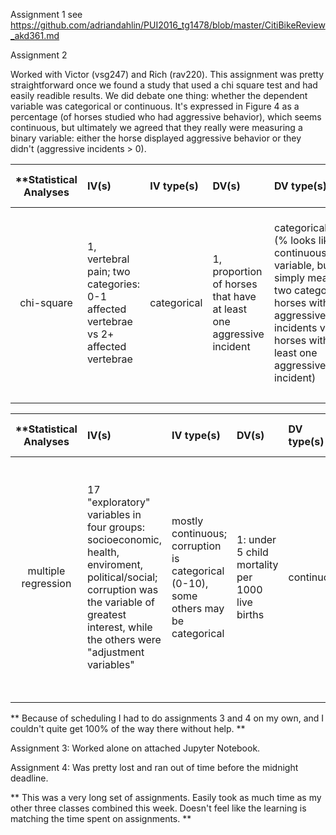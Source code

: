 Assignment 1
see https://github.com/adriandahlin/PUI2016_tg1478/blob/master/CitiBikeReview_akd361.md

Assignment 2

Worked with Victor (vsg247) and Rich (rav220). This assignment was pretty straightforward once we found a study that used a chi square test and had easily readible results. We did debate one thing: whether the dependent variable was categorical or continuous. It's expressed in Figure 4 as a percentage (of horses studied who had aggressive behavior), which seems continuous, but ultimately we agreed that they really were measuring a binary variable: either the horse displayed aggressive behavior or they didn't (aggressive incidents > 0).

| **Statistical Analyses	|  IV(s)  |  IV type(s) |  DV(s)  |  DV type(s)  |  Control Var | Control Var type  | Question to be answered | _H0_ | alpha | link to paper **| 
|:----------:|:----------|:------------|:-------------|:-------------|:------------|:------------- |:------------------|:----:|:-------:|:-------|
chi-square	| 1, vertebral pain; two categories: 0-1 affected vertebrae vs 2+ affected vertebrae | categorical | 1, proportion of horses that have at least one aggressive incident | categorical/binary (% looks like a continuous variable, but it's simply measuring two categories: horses with no aggressive incidents vs horses with at least one aggressive incident) | N/A | N/A | 	Are horses with at least two damaged vertebrae more likely to have aggressive incidents? | Horses with at least two damaged vertebrae are equally or less likely to be aggressive than those without (based on proportions of the sample). | 0.05 | [Partners with Bad Temper: Reject or Cure? A Study of Chronic Pain and Aggression in Horses](http://journals.plos.org/plosone/article?id=10.1371/journal.pone.0012434) |
  |||||||||

| **Statistical Analyses	|  IV(s)  |  IV type(s) |  DV(s)  |  DV type(s)  |  Control Var | Control Var type  | Question to be answered | _H0_ | alpha | link to paper **| 
|:----------:|:----------|:------------|:-------------|:-------------|:------------|:------------- |:------------------|:----:|:-------:|:-------|
multiple regression	| 17 "exploratory" variables in four groups: socioeconomic, health, enviroment, political/social; corruption was the variable of greatest interest, while the others were "adjustment variables" | mostly continuous; corruption is categorical (0-10), some others may be categorical | 1: under 5 child mortality per 1000 live births | continuous | there isn't a control exactly, but the adjustment variables show the importance of the corruption problem relative to other factors that affect childhood mortality | N/A | Does higher corruption increase a country's childhood mortality? | Countries with higher Corruption Perception Index have equivalent or fewer deaths of children under 5 per 1000 live births compared with countries with lower CPI. | .05 for the first step, .01 for the second step | [Corruption Kills: Estimating the Global Impact of Corruption on Children Deaths](http://journals.plos.org/plosone/article?id=10.1371/journal.pone.0026990) |
  |||||||||

** Because of scheduling I had to do assignments 3 and 4 on my own, and I couldn't quite get 100% of the way there without help. **

Assignment 3: Worked alone on attached Jupyter Notebook.

Assignment 4: Was pretty lost and ran out of time before the midnight deadline.

** This was a very long set of assignments. Easily took as much time as my other three classes combined this week. Doesn't feel like the learning is matching the time spent on assignments. **
